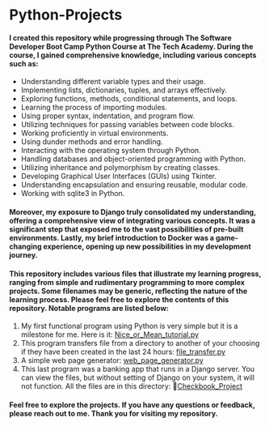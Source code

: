 # Python-Projects
#### I created this repository while progressing through The Software Developer Boot Camp Python Course at The Tech Academy. During the course, I gained comprehensive knowledge, including various concepts such as:<br>
- Understanding different variable types and their usage.
- Implementing lists, dictionaries, tuples, and arrays effectively.
- Exploring functions, methods, conditional statements, and loops.
- Learning the process of importing modules.
- Using proper syntax, indentation, and program flow.
- Utilizing techniques for passing variables between code blocks.
- Working proficiently in virtual environments.
- Using dunder methods and error handling.
- Interacting with the operating system through Python.
- Handling databases and object-oriented programming with Python.
- Utilizing inheritance and polymorphism by creating classes.
- Developing Graphical User Interfaces (GUIs) using Tkinter.
- Understanding encapsulation and ensuring reusable, modular code.
- Working with sqlite3 in Python.
#### Moreover, my exposure to Django truly consolidated my understanding, offering a comprehensive view of integrating various concepts. It was a significant step that exposed me to the vast possibilities of pre-built environments. Lastly, my brief introduction to Docker was a game-changing experience, opening up new possibilities in my development journey.<br>
#### This repository includes various files that illustrate my learning progress, ranging from simple and rudimentary programming to more complex projects. Some filenames may be generic, reflecting the nature of the learning process. Please feel free to explore the contents of this repository. Notable programs are listed below:
1. My first functional program using Python is very simple but it is a milestone for me. Here is it: [Nice_or_Mean_tutorial.py](Nice_or_Mean_tutorial.py)
2. This program transfers file from a directory to another of your choosing if they have been created in the last 24 hours: [file_transfer.py](file_transfer.py)
3. A simple web page generator: [web_page_generator.py](web_page_generator.py)
4. This last program was a banking app that runs in a Django server. You can view the files, but without setting
   of Django on your system, it will not function. All the files are in this directory: 📁[Checkbook_Project](Checkbook_Project)
#### Feel free to explore the projects. If you have any questions or feedback, please reach out to me. Thank you for visiting my repository.

